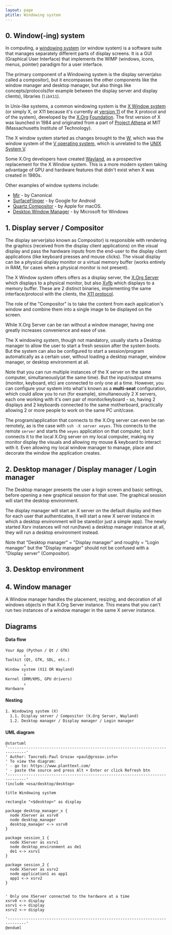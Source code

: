 ```yaml
---
layout: page
ptitle: Windowing system
---
```


## 0. Window(-ing) system
In computing, a
[windowing system](https://en.wikipedia.org/wiki/Windowing_system) (or window
system) is a software suite that manages separately different parts of display
screens. It is a GUI (Graphical User Interface) that implements the WIMP
(windows, icons, menus, pointer) paradigm for a user interface.

The primary component of a Windowing system is the display server(also called
a compositor), but it encompasses the other components like the window manager
and desktop manager, but also things like concepts/protocols(for example between
the display server and display clients), libraries (`libX11`).

In Unix-like systems, a common windowing system is the
[X Window system](https://en.wikipedia.org/wiki/X_Window_System) (or simply X,
or X11 because it's currently at [version 11](https://en.wikipedia.org/wiki/X_Window_System#Release_history) of the X protocol and of the system), developed
by the [X.Org](https://x.org)
[Foundation](https://en.wikipedia.org/wiki/X.Org_Foundation). The first version
of X was launched in 1984 and originated from a part of
[Project Athena](https://en.wikipedia.org/wiki/Project_Athena) at MIT
(Massachusetts Institute of Technology).

The X window system started as changes brought to the
[W](https://en.wikipedia.org/wiki/W_Window_System), which was the window system
of the [V operating system](https://en.wikipedia.org/wiki/V_(operating_system)),
which is unrelated to the
[UNIX System V](https://en.wikipedia.org/wiki/UNIX_System_V).

Some X.Org developers have created
[Wayland](https://en.wikipedia.org/wiki/Wayland_(protocol)), as a prospective
replacement for the X Window system. This is a more modern system taking
advantage of GPU and hardware features that didn't exist when X was created in
1980s.

Other examples of window systems include:
- [Mir](https://en.wikipedia.org/wiki/Windowing_system#Mir) - by Canonical
- [SurfaceFlinger](
  https://en.wikipedia.org/wiki/Windowing_system#SurfaceFlinger) - by Google for
  Android
- [Quartz Compositor](https://en.wikipedia.org/wiki/Quartz_Compositor) - by
  Apple for macOS.
- [Desktop Window Manager](
  https://en.wikipedia.org/wiki/Desktop_Window_Manager) - by Microsoft for
  Windows

## 1. Display server / Compositor
The display server(also known as Compositor) is responsible with rendering the
graphics (received from the display client applications) on the visual display
and pass the hardware inputs from the end-user to the display client
applications (like keyboard presses and mouse clicks). The visual display can be
a physical display monitor or a virtual memory buffer (works entirely in RAM,
for cases when a physical monitor is not present).

The X Window system offers offers as a display server, the
[X.Org Server](https://en.wikipedia.org/wiki/X.Org_Server) which displays to a
physical monitor, but also [Xvfb](https://en.wikipedia.org/wiki/Xvfb) which
displays to a memory buffer. These are 2 distinct binaries, implementing the
same interface/protocol with the clients, the
[X11 protocol](https://en.wikipedia.org/wiki/Windowing_system#X11).

The role of the "Compositor" is to take the content from each application's
window and combine them into a single image to be displayed on the screen.

While X.Org Server can be ran without a window manager, having one greatly
increases convenience and ease of use.

The X windowing system, though not mandatory, usually starts a Desktop manager
to allow the user to start a fresh session after the system boots. But the
system can also be configured to start a session/program automatically as a
certain user, without loading a desktop manager, window manager, or desktop
environment at all.

Note that you can run multiple instances of the X server on the same computer,
simultaneously(at the same time). But the input/output streams (monitor,
keyboard, etc) are connected to only one at a time. However, you can configure
your system into what's known as a **multi-seat** configuration, which could
allow you to run (for example), simultaneously 2 X servers, each one working
with it's own pair of monitor/keyboard - so, having 2 displays and 2 keyboards
connected to the same motherboard, practically allowing 2 or more people to work
on the same PC unit/case.

The program/application that connects to the X.Org server can even be ran
remotely, as is the case with `ssh -X server xeyes`. This connects to the remote
`server` and starts the `xeyes` application on that computer, but it connects it
to the local X.Org server on my local computer, making my monitor display the
visuals and allowing my mouse & keyboard to interact with it. Even allowing my
local window manager to manage, place and decorate the window the application
creates. 

## 2. Desktop manager / Display manager / Login manager
The Desktop manager presents the user a login screen and basic settings, before
opening a new graphical session for that user. The graphical session will start
the desktop environment.

The display manager will start an X server on the default display and then for
each user that authenticates, it will start a new X server instance in which
a desktop environment will be stared(or just a simple app). The newly started
Xsrv instances will not run(have) a desktop manager instance at all, they will
run a desktop environment instead.

Note that  "Desktop manager" = "Display manager" and roughly = "Login manager"
but the "Display manager" should not be confused with a "Display server"
(Compositor).

## 3. Desktop environment

## 4. Window manager
A Window manager handles the placement, resizing, and decoration of all windows
objects in that X.Org Server instance. This means that you can't run two
instances of a window manager in the same X server instance. 

## Diagrams
#### Data flow
```txt
Your App (Python / Qt / GTK)
        ↓
Toolkit (Qt, GTK, SDL, etc.)
        ↓
Window system (X11 OR Wayland)
        ↓
Kernel (DRM/KMS, GPU drivers)
        ↓
Hardware
```
#### Nesting
```txt
1. Windowing system (X)
  1.1. Display server / Compositor (X.Org Server, Wayland)
  1.2. Desktop manager / Display manager / Login manager
```
#### UML diagram
```plantuml
@startuml
'------------------------------------------------------------------------------'
' Author: Tancredi-Paul Grozav <paul@grozav.info>
' To view the diagram:
' - go to: https://www.planttext.com/
' - paste the source and press Alt + Enter or click Refresh btn
'------------------------------------------------------------------------------'
!include <osa/desktop/desktop>

title Windowing system

rectangle "<$desktop>" as display

package desktop_manager_x {
  node XServer as xsrv0
  node desktop_manager
  desktop_manager <-> xsrv0
}

package session_1 {
  node XServer as xsrv1
  node desktop_environment as de1
  de1 <-> xsrv1
}

package session_2 {
  node XServer as xsrv2
  node application1 as app1
  app1 <-> xsrv2
}


' Only one XServer connected to the hardware at a time
xsrv0 <-> display
xsrv1 <-> display
xsrv2 <-> display

'------------------------------------------------------------------------------'
@enduml
```
